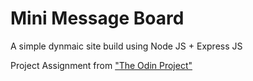 # Mini Message Board

A simple dynmaic site build using Node JS + Express JS

Project Assignment from ["The Odin Project"](https://www.theodinproject.com/lessons/nodejs-routes)
